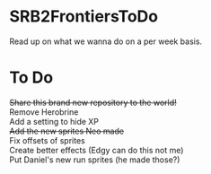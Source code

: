 # SRB2FrontiersToDo
Read up on what we wanna do on a per week basis.

# To Do
~~Share this brand new repository to the world!~~  
Remove Herobrine  
Add a setting to hide XP  
~~Add the new sprites Neo made~~  
Fix offsets of sprites  
Create better effects (Edgy can do this not me)  
Put Daniel's new run sprites (he made those?)
